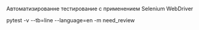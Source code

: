 Автоматизированне тестирование с применением Selenium WebDriver 

pytest -v --tb=line --language=en -m need_review
